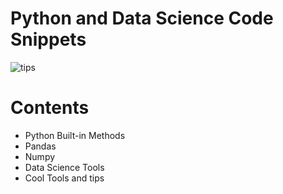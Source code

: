 # Python and Data Science Code Snippets
![tips](https://user-images.githubusercontent.com/40689141/127731048-6ef70c1f-942d-40e6-9ae9-84ca5aa2f8f0.png)


# Contents
- Python Built-in Methods
- Pandas
- Numpy
- Data Science Tools
- Cool Tools and tips
